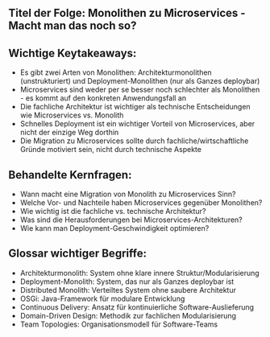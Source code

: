 ## Titel der Folge: Monolithen zu Microservices - Macht man das noch so?

## Wichtige Keytakeaways:
- Es gibt zwei Arten von Monolithen: Architekturmonolithen (unstrukturiert) und Deployment-Monolithen (nur als Ganzes deploybar)
- Microservices sind weder per se besser noch schlechter als Monolithen - es kommt auf den konkreten Anwendungsfall an
- Die fachliche Architektur ist wichtiger als technische Entscheidungen wie Microservices vs. Monolith
- Schnelles Deployment ist ein wichtiger Vorteil von Microservices, aber nicht der einzige Weg dorthin
- Die Migration zu Microservices sollte durch fachliche/wirtschaftliche Gründe motiviert sein, nicht durch technische Aspekte

## Behandelte Kernfragen:
- Wann macht eine Migration von Monolith zu Microservices Sinn?
- Welche Vor- und Nachteile haben Microservices gegenüber Monolithen?
- Wie wichtig ist die fachliche vs. technische Architektur?
- Was sind die Herausforderungen bei Microservices-Architekturen?
- Wie kann man Deployment-Geschwindigkeit optimieren?

## Glossar wichtiger Begriffe:
- Architekturmonolith: System ohne klare innere Struktur/Modularisierung
- Deployment-Monolith: System, das nur als Ganzes deploybar ist
- Distributed Monolith: Verteiltes System ohne saubere Architektur
- OSGi: Java-Framework für modulare Entwicklung
- Continuous Delivery: Ansatz für kontinuierliche Software-Auslieferung
- Domain-Driven Design: Methodik zur fachlichen Modularisierung
- Team Topologies: Organisationsmodell für Software-Teams